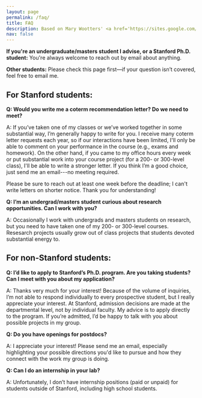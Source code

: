 ```yaml
---
layout: page
permalink: /faq/
title: FAQ
description: Based on Mary Wootters' <a href='https://sites.google.com/site/marywootters/faq?authuser=0'>FAQ</a>.
nav: false
---
```


**If you're an undergraduate/masters student I advise, or a Stanford Ph.D. student:**
You're always welcome to reach out by email about anything.

**Other students:** Please check this page first—if your question isn’t covered, feel free to email me.

## For Stanford students:

**Q: Would you write me a coterm recommendation letter? Do we need to meet?**

A: If you’ve taken one of my classes or we’ve worked together in some substantial way, I’m generally happy to write for you. I receive many coterm letter requests each year, so if our interactions have been limited, I'll only be able to comment on your performance in the course (e.g., exams and homework). On the other hand, if you came to my office hours every week or put substantial work into your course project (for a 200- or 300-level class), I'll be able to write a stronger letter. If you think I’m a good choice, just send me an email---no meeting required.

Please be sure to reach out at least one week before the deadline; I can't write letters on shorter notice. Thank you for understanding!


**Q: I’m an undergrad/masters student curious about research opportunities. Can I work with you?**

A: Occasionally I work with undergrads and masters students on research, but you need to have taken one of my 200- or 300-level courses. Resesarch projects usually grow out of class projects that students devoted substantial energy to.

## For non-Stanford students:
**Q: I’d like to apply to Stanford’s Ph.D. program. Are you taking students? Can I meet with you about my application?**

A: Thanks very much for your interest! Because of the volume of inquiries, I’m not able to respond individually to every prospective student, but I really appreciate your interest. At Stanford, admission decisions are made at the departmental level, not by individual faculty. My advice is to apply directly to the program. If you’re admitted, I’d be happy to talk with you about possible projects in my group.

**Q: Do you have openings for postdocs?**

A: I appreciate your interest! Please send me an email, especially highlighting your possible directions you'd like to pursue and how they connect with the work my group is doing.


**Q: Can I do an internship in your lab?**

A: Unfortunately, I don’t have internship positions (paid or unpaid) for students outside of Stanford, including high school students.